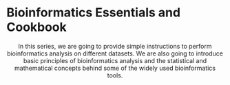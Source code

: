 <h1>Bioinformatics Essentials and Cookbook</h1>
<p style="text-align: center;">In this series, we are going to provide simple
 instructions to perform bioinformatics analysis on different datasets.
 We are also going to introduce basic principles of bioinformatics analysis
 and the statistical and mathematical concepts behind some of the widely
 used bioinformatics tools.</p> 
<br />
